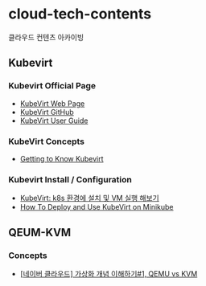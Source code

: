 # cloud-tech-contents

클라우드 컨텐츠 아카이빙

<!--## Virtualization

## Kubernetes-->

## Kubevirt

### Kubevirt Official Page

- [KubeVirt Web Page](https://kubevirt.io/)
- [KubeVirt GitHub](https://github.com/kubevirt/kubevirt)
- [KubeVirt User Guide](https://kubevirtlegacy.gitbook.io/user-guide/)

### KubeVirt Concepts

- [Getting to Know Kubevirt](https://kubernetes.io/blog/2018/05/22/getting-to-know-kubevirt/)

### Kubevirt Install / Configuration

- [KubeVirt: k8s 환경에 설치 및 VM 실행 해보기](https://yjwang.tistory.com/149)
- [How To Deploy and Use KubeVirt on Minikube](https://computingforgeeks.com/how-to-deploy-and-use-kubevirt-on-minikube/)

## QEUM-KVM

### Concepts

- [[네이버 클라우드] 가상화 개념 이해하기#1, QEMU vs KVM](https://medium.com/naver-cloud-platform/네이버클라우드-기술-경험-가상화-개념-이해하기-1-qemu-vs-kvm-962113641799)